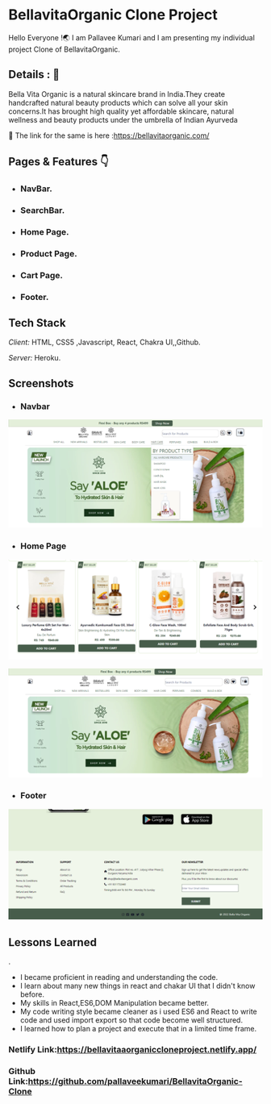 # BellavitaOrganic Clone Project 

Hello Everyone !🌏 I am Pallavee Kumari and I am presenting my individual project Clone of BellavitaOrganic.


## Details : 🔭

Bella Vita Organic is a natural skincare brand in India.They create handcrafted natural beauty products which can solve all your skin concerns.It has brought high quality yet affordable skincare, natural wellness and beauty products under the umbrella of Indian Ayurveda

🚀 The link for the same is here :https://bellavitaorganic.com/


## Pages & Features 👇

 - ###  NavBar.    
 - ### SearchBar.
 - ### Home Page.
 - ### Product Page.
 - ### Cart Page.
 - ### Footer.

 ## Tech Stack

*Client:* HTML, CSS5 ,Javascript, React, Chakra UI,,Github.

*Server:* Heroku.


## Screenshots

- ### Navbar
![App Screenshot](https://github.com/pallaveekumari/BellavitaOrganic-Clone/blob/master/frontend/public/screenshots/homepage2.png?raw=true)


- ### Home Page
![App Screenshot](https://github.com/pallaveekumari/BellavitaOrganic-Clone/blob/master/frontend/public/screenshots/homepage.png?raw=true)


![App Screenshot](https://github.com/pallaveekumari/BellavitaOrganic-Clone/blob/master/frontend/public/screenshots/navbar.png?raw=true)


- ### Footer 
![App Screenshot](https://github.com/pallaveekumari/BellavitaOrganic-Clone/blob/master/frontend/public/screenshots/footer.png?raw=true)


## Lessons Learned
.
- I became proficient in reading and understanding the code.
- I learn about many new things in react and chakar UI that I didn't know before.
- My skills in React,ES6,DOM Manipulation became better.
- My code writing style became cleaner as i used ES6 and React to write code and used import export so that code become well structured.
- I learned how to plan a project and execute that in a limited time frame.


### Netlify Link:https://bellavitaaorganiccloneproject.netlify.app/

### Github Link:https://github.com/pallaveekumari/BellavitaOrganic-Clone

